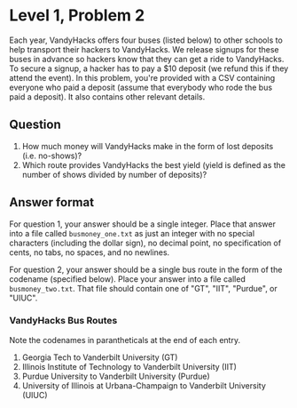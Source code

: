 # Level 1, Problem 2
Each year, VandyHacks offers four buses (listed below) to other schools to help transport their hackers to VandyHacks. We release signups for these buses in advance so hackers know that they can get a ride to VandyHacks. To secure a signup, a hacker has to pay a $10 deposit (we refund this if they attend the event). In this problem, you're provided with a CSV containing everyone who paid a deposit (assume that everybody who rode the bus paid a deposit). It also contains other relevant details.

## Question
1. How much money will VandyHacks make in the form of lost deposits (i.e. no-shows)? 
2. Which route provides VandyHacks the best yield (yield is defined as the number of shows divided by number of deposits)?


## Answer format
For question 1, your answer should be a single integer. Place that answer into a file called `busmoney_one.txt` as just an integer with no special characters (including the dollar sign), no decimal point, no specification of cents, no tabs, no spaces, and no newlines. 

For question 2, your answer should be a single bus route in the form of the codename (specified below). Place your answer into a file called `busmoney_two.txt`. That file should contain one of "GT", "IIT", "Purdue", or "UIUC".


### VandyHacks Bus Routes
Note the codenames in parantheticals at the end of each entry.

1. Georgia Tech to Vanderbilt University (GT)
2. Illinois Institute of Technology to Vanderbilt University (IIT)
3. Purdue University to Vanderbilt University (Purdue)
4. University of Illinois at Urbana-Champaign to Vanderbilt University (UIUC)